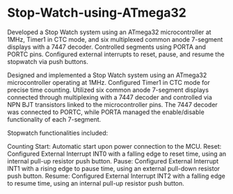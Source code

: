 # Stop-Watch-using-ATmega32
Developed a Stop Watch system using an ATmega32 microcontroller at 1MHz, Timer1 in CTC mode, and six multiplexed common anode 7-segment displays with a 7447 decoder. Controlled segments using PORTA and PORTC pins. Configured external interrupts to reset, pause, and resume the stopwatch via push buttons.

Designed and implemented a Stop Watch system using an ATmega32 microcontroller operating at 1MHz. Configured Timer1 in CTC mode for precise time counting. Utilized six common anode 7-segment displays connected through multiplexing with a 7447 decoder and controlled via NPN BJT transistors linked to the microcontroller pins. The 7447 decoder was connected to PORTC, while PORTA managed the enable/disable functionality of each 7-segment.

Stopwatch functionalities included:

Counting Start: Automatic start upon power connection to the MCU.
Reset: Configured External Interrupt INT0 with a falling edge to reset time, using an internal pull-up resistor push button.
Pause: Configured External Interrupt INT1 with a rising edge to pause time, using an external pull-down resistor push button.
Resume: Configured External Interrupt INT2 with a falling edge to resume time, using an internal pull-up resistor push button.
